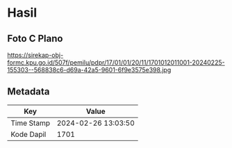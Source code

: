 # Hasil

## Foto C Plano

https://sirekap-obj-formc.kpu.go.id/507f/pemilu/pdpr/17/01/01/20/11/1701012011001-20240225-155303--568838c6-d69a-42a5-9601-6f9e3575e398.jpg


## Metadata

| Key        | Value               |
| ---------- | ------------------- |
| Time Stamp | 2024-02-26 13:03:50 |
| Kode Dapil | 1701                |



